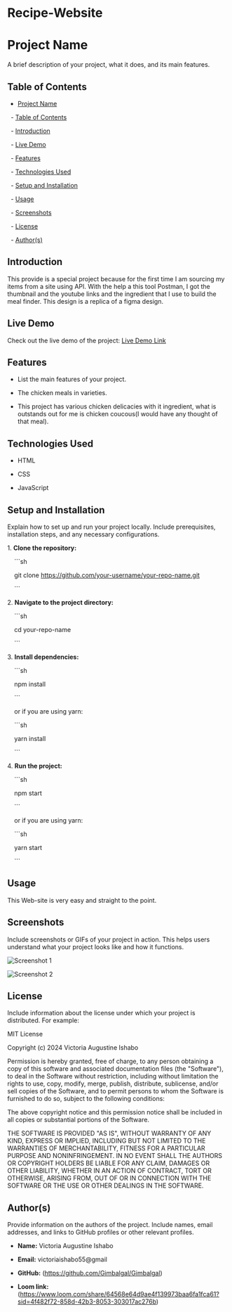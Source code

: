 # Recipe-Website


# Project Name

A brief description of your project, what it does, and its main features.


## Table of Contents

- [Project Name](#project-name)

  - [Table of Contents](#table-of-contents)

  - [Introduction](#introduction)

  - [Live Demo](#live-demo)

  - [Features](#features)

  - [Technologies Used](#technologies-used)

  - [Setup and Installation](#setup-and-installation)

  - [Usage](#usage)

  - [Screenshots](#screenshots)

  - [License](#license)

  - [Author(s)](#authors)


## Introduction

This provide is a special project because for the first time I am sourcing my items from a site using API. With the help a this tool Postman, I got the thumbnail and the youtube links and the ingredient that I use to build the meal finder. This design is a replica of a figma design. 


## Live Demo

Check out the live demo of the project: [Live Demo Link](https://recipe-website-b4o1.onrender.com)


## Features

- List the main features of your project.

- The chicken meals in varieties.

- This project has various chicken delicacies with it ingredient, what is outstands out for me is chicken coucous(I would have any thought of that meal).


## Technologies Used

- HTML

- CSS

- JavaScript




## Setup and Installation

Explain how to set up and run your project locally. Include prerequisites, installation steps, and any necessary configurations.

1\. **Clone the repository:**

    ```sh

    git clone https://github.com/your-username/your-repo-name.git

    ```

2\. **Navigate to the project directory:**

    ```sh

    cd your-repo-name

    ```

3\. **Install dependencies:**

    ```sh

    npm install

    ```

    or if you are using yarn:

    ```sh

    yarn install

    ```

4\. **Run the project:**

    ```sh

    npm start

    ```

    or if you are using yarn:

    ```sh

    yarn start

    ```

## Usage

This Web-site is very easy and straight to the point.


## Screenshots

Include screenshots or GIFs of your project in action. This helps users understand what your project looks like and how it functions.

![Screenshot 1](path/to/screenshot1.png)

![Screenshot 2](path/to/screenshot2.png)


## License

Include information about the license under which your project is distributed. For example:

MIT License

Copyright (c) 2024 Victoria Augustine Ishabo 

Permission is hereby granted, free of charge, to any person obtaining a copy
of this software and associated documentation files (the "Software"), to deal
in the Software without restriction, including without limitation the rights
to use, copy, modify, merge, publish, distribute, sublicense, and/or sell
copies of the Software, and to permit persons to whom the Software is
furnished to do so, subject to the following conditions:

The above copyright notice and this permission notice shall be included in all
copies or substantial portions of the Software.

THE SOFTWARE IS PROVIDED "AS IS", WITHOUT WARRANTY OF ANY KIND, EXPRESS OR
IMPLIED, INCLUDING BUT NOT LIMITED TO THE WARRANTIES OF MERCHANTABILITY,
FITNESS FOR A PARTICULAR PURPOSE AND NONINFRINGEMENT. IN NO EVENT SHALL THE
AUTHORS OR COPYRIGHT HOLDERS BE LIABLE FOR ANY CLAIM, DAMAGES OR OTHER
LIABILITY, WHETHER IN AN ACTION OF CONTRACT, TORT OR OTHERWISE, ARISING FROM,
OUT OF OR IN CONNECTION WITH THE SOFTWARE OR THE USE OR OTHER DEALINGS IN THE
SOFTWARE.


## Author(s)

Provide information on the authors of the project. Include names, email addresses, and links to GitHub profiles or other relevant profiles.

- **Name:** Victoria Augustine Ishabo

- **Email:** victoriaishabo55@gmail

- **GitHub:** (https://github.com/Gimbalgal/Gimbalgal)
- **Loom link:** (https://www.loom.com/share/64568e64d9ae4f139973baa6fa1fca61?sid=4f482f72-858d-42b3-8053-303017ac276b)


